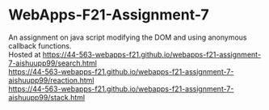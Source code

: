 # WebApps-F21-Assignment-7
An assignment on java script modifying the DOM and using anonymous callback functions.<br>
Hosted at  https://44-563-webapps-f21.github.io/webapps-f21-assignment-7-aishuupp99/search.html<br>
           https://44-563-webapps-f21.github.io/webapps-f21-assignment-7-aishuupp99/reaction.html<br>
            https://44-563-webapps-f21.github.io/webapps-f21-assignment-7-aishuupp99/stack.html